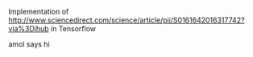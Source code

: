 Implementation of http://www.sciencedirect.com/science/article/pii/S0161642016317742?via%3Dihub in Tensorflow

amol says hi

